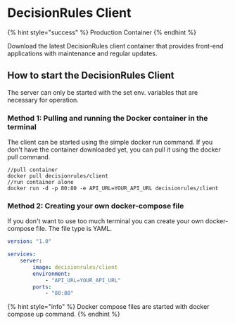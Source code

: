 # DecisionRules Client

{% hint style="success" %}
Production Container
{% endhint %}

Download the latest DecisionRules client container that provides front-end applications with maintenance and regular updates.

## How to start the DecisionRules Client

The server can only be started with the set env. variables that are necessary for operation.

### Method 1: Pulling and running the Docker container in the terminal

The client can be started using the simple docker run command. If you don't have the container downloaded yet, you can pull it using the docker pull command.

```
//pull container
docker pull decisionrules/client
//run container alone
docker run -d -p 80:80 -e API_URL=YOUR_API_URL decisionrules/client
```

### Method 2: Creating your own docker-compose file

If you don't want to use too much terminal you can create your own docker-compose file. The file type is YAML.

```yaml
version: "1.0"

services:
    server:
        image: decisionrules/client
        environment:
            - "API_URL=YOUR_API_URL"
        ports:
            - "80:80"
```

{% hint style="info" %}
Docker compose files are started with docker compose up command.
{% endhint %}
